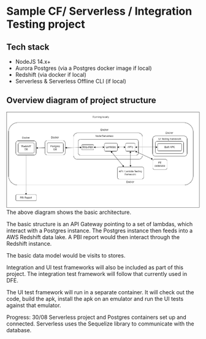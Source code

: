 # Sample CF/ Serverless / Integration Testing project

## Tech stack

- NodeJS 14.x+
- Aurora Postgres (via a Postgres docker image if local)
- Redshift (via docker if local)
- Serverless & Serverless Offline CLI (if local)

## Overview diagram of project structure
<img src="./project_arch.PNG"/>
The above diagram shows the basic architecture. 

The basic structure is an API Gateway pointing to a set of lambdas, which interact with a Postgres instance. The Postgres instance then feeds into a AWS Redshift data lake. A PBI report would then interact through the Redshift instance.

The basic data model would be visits to stores. 

Integration and UI test frameworks will also be included as part of this project. The integration test framework will follow that currently used in DFE.

The UI test framework will run in a separate container. It will check out the code, build the apk, install the apk on an emulator and run the UI tests against that emulator.

Progress:
30/08 Serverless project and Postgres containers set up and connected. Serverless uses the Sequelize library to communicate with the database.
